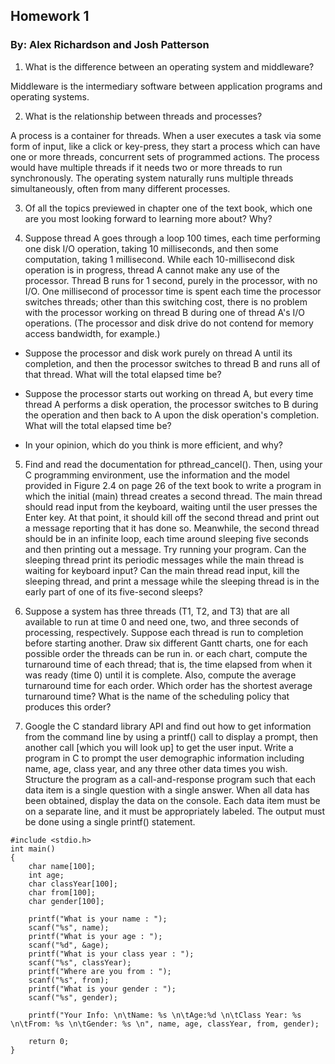 ## Homework 1
### By: Alex Richardson and Josh Patterson

1. What is the difference between an operating system and middleware?

Middleware is the intermediary software between application programs and operating systems.

2. What is the relationship between threads and processes?

A process is a container for threads. When a user executes a task via some form of input, like a click or key-press, they start a process which can have one or more threads, concurrent sets of programmed actions. The process would have multiple threads if it needs two or more threads to run synchronously. The operating system naturally runs multiple threads simultaneously, often from many different processes.

3. Of all the topics previewed in chapter one of the text book, which one are you most looking forward to learning more about? Why?

4. Suppose thread A goes through a loop 100 times, each time performing one disk I/O operation, taking 10 milliseconds, and then some computation, taking 1 millisecond. While each 10-millisecond disk operation is in progress, thread A cannot make any use of the processor. Thread B runs for 1 second, purely in the processor, with no I/O. One millisecond of processor time is spent each time the processor switches threads; other than this switching cost, there is no problem with the processor working on thread B during one of thread A's I/O operations. (The processor and disk drive do not contend for memory access bandwidth, for example.)

- Suppose the processor and disk work purely on thread A until its completion, and then the processor switches to thread B and runs all of that thread. What will the total elapsed time be?

- Suppose the processor starts out working on thread A, but every time thread A performs a disk operation, the processor switches to B during the operation and then back to A upon the disk operation's completion. What will the total elapsed time be?

- In your opinion, which do you think is more efficient, and why?

5. Find and read the documentation for pthread_cancel(). Then, using your C programming environment, use the information and the model provided in Figure 2.4 on page 26 of the text book to write a program in which the initial (main) thread creates a second thread. The main thread should read input from the keyboard, waiting until the user presses the Enter key. At that point, it should kill off the second thread and print out a message reporting that it has done so. Meanwhile, the second thread should be in an infinite loop, each time around sleeping five seconds and then printing out a message. Try running your program. Can the sleeping thread print its periodic messages while the main thread is waiting for keyboard input? Can the main thread read input, kill the sleeping thread, and print a message while the sleeping thread is in the early part of one of its five-second sleeps?

6. Suppose a system has three threads (T1, T2, and T3) that are all available to run at time 0 and need one, two, and three seconds of processing, respectively. Suppose each thread is run to completion before starting another. Draw six different Gantt charts, one for each possible order the threads can be run in. or each chart, compute the turnaround time of each thread; that is, the time elapsed from when it was ready (time 0) until it is complete. Also, compute the average turnaround time for each order. Which order has the shortest average turnaround time? What is the name of the scheduling policy that produces this order?

7. Google the C standard library API and find out how to get information from the command line by using a printf() call to display a prompt, then another call [which you will look up] to get the user input. Write a program in C to prompt the user demographic information including name, age, class year, and any three other data times you wish. Structure the program as a call-and-response program such that each data item is a single question with a single answer. When all data has been obtained, display the data on the console. Each data item must be on a separate line, and it must be appropriately labeled. The output must be done using a single printf() statement.

```
#include <stdio.h>
int main()
{
    char name[100];
    int age;
    char classYear[100];
    char from[100]; 
    char gender[100]; 

    printf("What is your name : ");
    scanf("%s", name);
    printf("What is your age : ");
    scanf("%d", &age);
    printf("What is your class year : ");
    scanf("%s", classYear);
    printf("Where are you from : ");
    scanf("%s", from);
    printf("What is your gender : ");
    scanf("%s", gender);

    printf("Your Info: \n\tName: %s \n\tAge:%d \n\tClass Year: %s \n\tFrom: %s \n\tGender: %s \n", name, age, classYear, from, gender);

    return 0;
}
```
